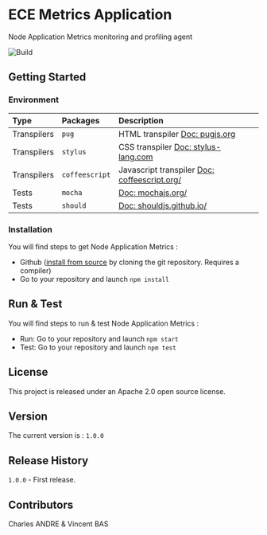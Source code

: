 
# ECE Metrics Application
Node Application Metrics monitoring and profiling agent

![Build](https://travis-ci.org/vincentbas/asynchronus_tehnologies_server_BAS.svg?branch=master)

## Getting Started

### Environment
Type                | Packages       | Description
:--------------------|:-------------------------|:-----------------------------
Transpilers         | `pug`                    | HTML transpiler [Doc: pugjs.org](http://pugjs.org/)  
Transpilers         | `stylus`                 | CSS transpiler [Doc: stylus-lang.com](http://stylus-lang.com)
Transpilers         | `coffeescript`           | Javascript transpiler [Doc: coffeescript.org/](http://coffeescript.org/)
Tests               | `mocha`                  | [Doc: mochajs.org/](http://mochajs.org/)
Tests               | `should`                 | [Doc: shouldjs.github.io/](http://shouldjs.github.io/)


### Installation
You will find steps to get Node Application Metrics :<br>
  * Github ([install from source](https://github.com/RuntimeTools/appmetrics/wiki/Install-direct-from-github-source) by cloning the git repository. Requires a compiler)
  * Go to your repository and launch `npm install`

## Run & Test
You will find steps to run & test Node Application Metrics :<br>
  * Run: Go to your repository and launch `npm start`
  * Test: Go to your repository and launch `npm test`

## License
This project is released under an Apache 2.0 open source license.  

## Version
The current version is : `1.0.0`

## Release History
`1.0.0` - First release.

## Contributors
Charles ANDRE & Vincent BAS
